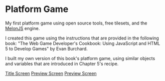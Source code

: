 # Platform Game

My first platform game using open source tools, free tilesets, and the [MelonJS](http://melonjs.org) engine.

I created this game using the instructions that are provided in the following book:
"The Web Game Developer's Cookbook: Using JavaScript and HTML 5 to Develop Games" by Evan Burchard.


I built my own version of this book's platform game, using similar objects and variables that are introduced in Chapter 5's recipe.

[Title Screen](https://github.com/John2324/Platform-Game/blob/master/game-files/titleScreen.png "TitleScreen")
[Preview Screen](https://github.com/John2324/Platform-Game/blob/master/screenshots/screenshot1.png "InitialScene")
[Preview Screen](https://github.com/John2324/Platform-Game/blob/master/screenshots/screenshot2.png "SecondScene")

